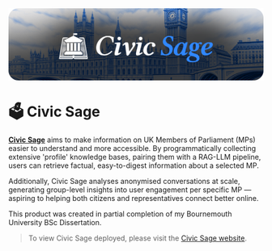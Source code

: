 
<div align="center">
  <picture>
    <source media="(prefers-color-scheme: dark)" srcset="files/images/civic-sage-banner.png" width="700px">
    <img alt="Civic Sage Banner" src="files/images/civic-sage-banner.png" width="600px">
  </picture>
</div>

# 🗳️ **Civic Sage** 

**[Civic Sage](https://civicsage.streamlit.app/)** aims to make information on UK Members of Parliament (MPs) easier to understand and more accessible. By programmatically collecting extensive 'profile' knowledge bases, pairing them with a RAG-LLM pipeline, users can retrieve factual, easy-to-digest information about a selected MP.

Additionally, Civic Sage analyses anonymised conversations at scale, generating group-level insights into user engagement per specific MP — aspiring to helping both citizens and representatives connect better online.

This product was created in partial completion of my Bournemouth University BSc Dissertation.


> To view Civic Sage deployed, please visit the [Civic Sage website](https://civicsage.streamlit.app/).
